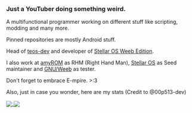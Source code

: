 ### Just a YouTuber doing something weird.

A multifunctional programmer working on different stuff like scripting, modding and many more.

Pinned repositories are mostly Android stuff.

Head of <a href="https://github.com/teos-dev">teos-dev</a> and developer of <a href="https://github.com/Stellar-Weeb">Stellar OS Weeb Edition</a>.

I also work at <a href="https://github.com/amyROM">amyROM</a> as RHM (Right Hand Man), <a href="https://github.com/Stellar-OS">Stellar OS</a> as Seed maintainer and <a href="https://github.com/GNUWeeb">GNU/Weeb</a> as tester.

Don't forget to embrace E-mpire. >:3

Also, just in case you wonder, here are my stats (Credit to @00p513-dev)

<a href="https://github.com/windowzytch">
  <img align="center" src="https://github-readme-stats.vercel.app/api?username=windowzytch&show_icons=true&theme=nord&include_all_commits=true)](https://github.com/windowzytch" />
</a>
<a href="https://github.com/windowzytch">
  <img align="center" src="https://github-readme-stats.vercel.app/api/top-langs/?username=windowzytch&langs_count=14&theme=nord&layout=compact" />
</a>
